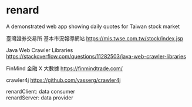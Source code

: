 # renard
A demonstrated web app showing daily quotes for Taiwan stock market

臺灣證券交易所 基本市況報導網站
https://mis.twse.com.tw/stock/index.jsp

Java Web Crawler Libraries
https://stackoverflow.com/questions/11282503/java-web-crawler-libraries

FinMind 金融 X 大數據
https://finmindtrade.com/

crawler4j
https://github.com/yasserg/crawler4j

renardClient: data consumer<br>
renardServer: data provider<br>
